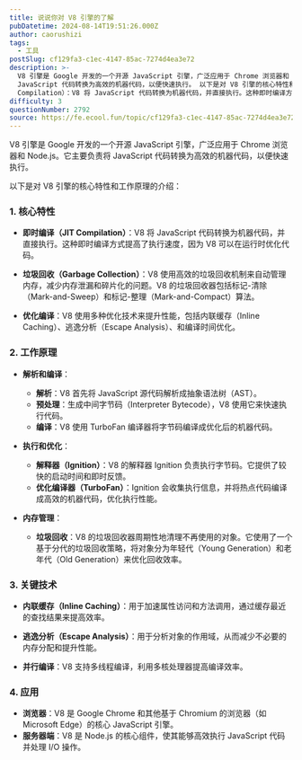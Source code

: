```yaml
---
title: 说说你对 V8 引擎的了解
pubDatetime: 2024-08-14T19:51:26.000Z
author: caorushizi
tags:
  - 工具
postSlug: cf129fa3-c1ec-4147-85ac-7274d4ea3e72
description: >-
  V8 引擎是 Google 开发的一个开源 JavaScript 引擎，广泛应用于 Chrome 浏览器和 Node.js。它主要负责将
  JavaScript 代码转换为高效的机器代码，以便快速执行。 以下是对 V8 引擎的核心特性和工作原理的介绍： 1. 核心特性 即时编译（JIT
  Compilation）：V8 将 JavaScript 代码转换为机器代码，并直接执行。这种即时编译方式提高了执
difficulty: 3
questionNumber: 2792
source: https://fe.ecool.fun/topic/cf129fa3-c1ec-4147-85ac-7274d4ea3e72
---
```


V8 引擎是 Google 开发的一个开源 JavaScript 引擎，广泛应用于 Chrome 浏览器和 Node.js。它主要负责将 JavaScript 代码转换为高效的机器代码，以便快速执行。

以下是对 V8 引擎的核心特性和工作原理的介绍：

### **1. 核心特性**

- **即时编译（JIT Compilation）**：V8 将 JavaScript 代码转换为机器代码，并直接执行。这种即时编译方式提高了执行速度，因为 V8 可以在运行时优化代码。

- **垃圾回收（Garbage Collection）**：V8 使用高效的垃圾回收机制来自动管理内存，减少内存泄漏和碎片化的问题。V8 的垃圾回收器包括标记-清除（Mark-and-Sweep）和标记-整理（Mark-and-Compact）算法。

- **优化编译**：V8 使用多种优化技术来提升性能，包括内联缓存（Inline Caching）、逃逸分析（Escape Analysis）、和编译时间优化。

### **2. 工作原理**

- **解析和编译**：

  - **解析**：V8 首先将 JavaScript 源代码解析成抽象语法树（AST）。
  - **预处理**：生成中间字节码（Interpreter Bytecode），V8 使用它来快速执行代码。
  - **编译**：V8 使用 TurboFan 编译器将字节码编译成优化后的机器代码。

- **执行和优化**：

  - **解释器（Ignition）**：V8 的解释器 Ignition 负责执行字节码。它提供了较快的启动时间和即时反馈。
  - **优化编译器（TurboFan）**：Ignition 会收集执行信息，并将热点代码编译成高效的机器代码，优化执行性能。

- **内存管理**：
  - **垃圾回收**：V8 的垃圾回收器周期性地清理不再使用的对象。它使用了一个基于分代的垃圾回收策略，将对象分为年轻代（Young Generation）和老年代（Old Generation）来优化回收效率。

### **3. 关键技术**

- **内联缓存（Inline Caching）**：用于加速属性访问和方法调用，通过缓存最近的查找结果来提高效率。

- **逃逸分析（Escape Analysis）**：用于分析对象的作用域，从而减少不必要的内存分配和提升性能。

- **并行编译**：V8 支持多线程编译，利用多核处理器提高编译效率。

### **4. 应用**

- **浏览器**：V8 是 Google Chrome 和其他基于 Chromium 的浏览器（如 Microsoft Edge）的核心 JavaScript 引擎。
- **服务器端**：V8 是 Node.js 的核心组件，使其能够高效执行 JavaScript 代码并处理 I/O 操作。
